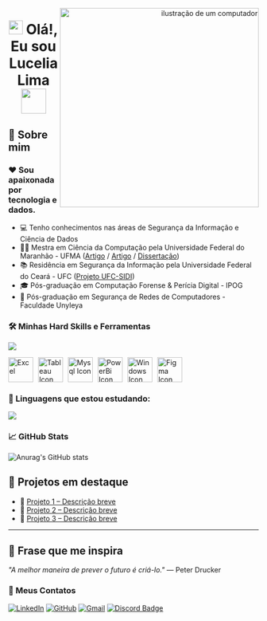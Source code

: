 <p align="right">
  <img src="https://media.giphy.com/media/paTz7UZbPfTZFRYnnB/giphy.gif"1622566380" alt="ilustração de um computador" min-width="400px" max-width="400px" width="400px" align="right">
</p>




<h1 align="center">
<img src="https://media.giphy.com/media/hvRJCLFzcasrR4ia7z/giphy.gif" width="28">
Olá!, Eu sou Lucelia Lima<img src="https://media.giphy.com/media/kMbO7PDtEDB3nebirI/giphy.gif" width="50">
</h1>

## 🧠 Sobre mim
### ❤️ Sou apaixonada por tecnologia e dados.

- 💻 Tenho conhecimentos nas áreas de Segurança da Informação e Ciência de Dados
- 👩‍🎓 Mestra em Ciência da Computação pela Universidade Federal do Maranhão - UFMA ([Artigo](https://sol.sbc.org.br/index.php/sbsi_estendido/article/view/21602) / [Artigo](https://ojs.observatoriolatinoamericano.com/ojs/index.php/olel/article/view/3352) / [Dissertação](https://tedebc.ufma.br/jspui/handle/tede/4731)) 
 - 📚 Residência em Segurança da Informação pela Universidade Federal do Ceará - UFC ([Projeto UFC-SIDI](https://github.com/Projeto-UFC-SiDi/projeto-ufc-sidi))
 - 🎓 Pós-graduação em Computação Forense & Perícia Digital - IPOG
 - 📒 Pós-graduação em Segurança de Redes de Computadores - Faculdade Unyleya


### 🛠️ Minhas Hard Skills e Ferramentas

<p align="left">
  <a href="https://skillicons.dev">
    <img src="https://skillicons.dev/icons?i=python,postgres,git,aws,github,linux,powershell,vscode,notion,sklearn" />
  </a>
</p>

<!--![SQLServer](https://img.shields.io/badge/SQLServer-%23DB2A20.svg?style=flat-square&labelColor=%23414141&logo=microsoftsqlserver&logoColor=white)-->


<div style="display: flex; align-items: center; gap: 10px;">
  <img src="https://img.icons8.com/?size=100&id=UECmBSgBOvPT&format=png&color=000000" alt="Excel" width="50">
  <img src="https://img.icons8.com/?size=100&id=9Kvi1p1F0tUo&format=png&color=000000" alt="Tableau Icon" width="50">
  <img src="https://img.icons8.com/?size=100&id=UFXRpPFebwa2&format=png&color=000000" alt="Mysql Icon" width="50">
  <img src="https://img.icons8.com/?size=100&id=3sGOUDo9nJ4k&format=png&color=000000" alt="PowerBi Icon" width="50">
  <img src="https://img.icons8.com/?size=100&id=TuXN3JNUBGOT&format=png&color=000000" alt="Windows Icon" width="50">
  <img src="https://img.icons8.com/?size=100&id=W0YEwBDDfTeu&format=png&color=000000" alt="Figma Icon" width="50">
</div>





          
### 🌱 Linguagens que estou estudando:

<p align="left">
  <a href="https://skillicons.dev">
    <img src="https://skillicons.dev/icons?i=javascript,java,r,mongodb" />
  </a>
</p>
          
          
  
### 📈  GitHub Stats
![Anurag's GitHub stats](https://github-readme-stats.vercel.app/api?username=LuceliaLima&show_icons=true&theme=radical)


## 🚀 Projetos em destaque

- 🔗 [Projeto 1 – Descrição breve]([https://github.com/seuusuario/projeto1](https://github.com/Projeto-UFC-SiDi/projeto-ufc-sidi.git))
- 🔗 [Projeto 2 – Descrição breve]([https://github.com/seuusuario/projeto2](https://github.com/LuceliaLima/bootcamp_data_analytics.git))
- 🔗 [Projeto 3 – Descrição breve]([https://github.com/seuusuario/projeto3](https://github.com/LuceliaLima/LH_CD_LUCELIA.git))

---

## 💬 Frase que me inspira

_"A melhor maneira de prever o futuro é criá-lo."_ — Peter Drucker


### 📱 Meus Contatos

[![LinkedIn](https://img.shields.io/badge/LinkedIn-0077B5?style=for-the-badge&logo=linkedin&logoColor=white)](https://www.linkedin.com/in/lucelialima/)
[![GitHub](https://img.shields.io/badge/GitHub-000?style=for-the-badge&logo=github&logoColor=30A3DC)](https://github.com/LuceliaLima)
[![Gmail](https://img.shields.io/badge/-celia.lsouza@gmail.com-c14438?style=flat-square&logo=Gmail&logoColor=white&link=mailto:celia.lsouza@gmail.com)](mailto:celia.lsouza@gmail.com)
[![Discord Badge](https://img.shields.io/badge/Discord-5865F2?style=for-the-badge&logo=discord&logoColor=white)](https://discord.gg/975867179989889054)













<!--
**LuceliaLima/LuceliaLima** is a ✨ _special_ ✨ repository because its `README.md` (this file) appears on your GitHub profile.

Here are some ideas to get you started:

- 🔭 I’m currently working on ...
- 🌱 I’m currently learning ...
- 👯 I’m looking to collaborate on ...
- 🤔 I’m looking for help with ...
- 💬 Ask me about ...
- 📫 How to reach me: ...
- 😄 Pronouns: ...
- ⚡ Fun fact: ...
-->
